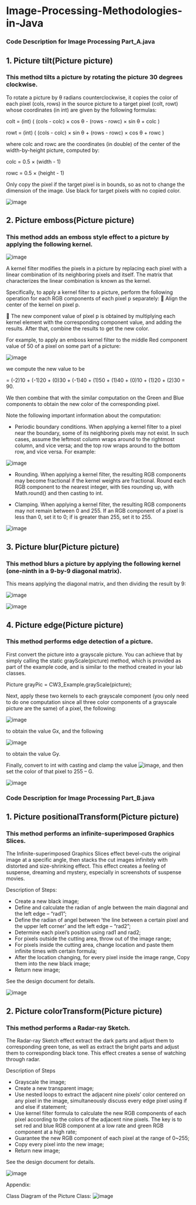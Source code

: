 # Image-Processing-Methodologies-in-Java

### Code Description for Image Processing Part_A.java

## 1. Picture tilt(Picture picture) 

### This method tilts a picture by rotating the picture 30 degrees clockwise.

To rotate a picture by θ radians counterclockwise, it copies the color of each pixel (cols, rows) in the source picture to a target pixel (colt, rowt) whose coordinates (in int) are given by the following formulas:

colt = (int) ( (cols - colc) × cos θ - (rows - rowc) × sin θ + colc ) 

rowt = (int) ( (cols - colc) × sin θ + (rows - rowc) × cos θ + rowc )

where colc and rowc are the coordinates (in double) of the center of the width-by-height picture, computed by:

colc = 0.5 × (width - 1)

rowc = 0.5 × (height - 1)

Only copy the pixel if the target pixel is in bounds, so as not to change the dimension of the image. Use black for target pixels with no copied color.

![image](https://github.com/ANewGitHuber/Image-Processing-Methodologies-in-Java/assets/88078123/3ae1c49a-c05f-4cf7-99a5-8c7d28af1179)

## 2. Picture emboss(Picture picture)

### This method adds an emboss style effect to a picture by applying the following kernel.

![image](https://github.com/ANewGitHuber/Image-Processing-Methodologies-in-Java/assets/88078123/e6bac862-6aff-4864-a3a5-fe6fc7b121a5)

A kernel filter modifies the pixels in a picture by replacing each pixel with a linear combination of its neighboring pixels and itself. The matrix that characterizes the linear combination is known as the kernel.

Specifically, to apply a kernel filter to a picture, perform the following operation for each RGB components of each pixel p separately:
 Align the center of the kernel on pixel p.

 The new component value of pixel p is obtained by multiplying each kernel element with the corresponding component value, and adding the results.
After that, combine the results to get the new color.

For example, to apply an emboss kernel filter to the middle Red component value of 50 of a pixel on some part of a picture:

![image](https://github.com/ANewGitHuber/Image-Processing-Methodologies-in-Java/assets/88078123/c5874da0-88e3-49c7-a1b5-4c82c2ffdef6)

we compute the new value to be

= (-2)10 + (-1)20 + (0)30 + (-1)40 + (1)50 + (1)40 + (0)10 + (1)20 + (2)30 = 90.

We then combine that with the similar computation on the Green and Blue components to obtain the new color of the corresponding pixel.

Note the following important information about the computation:

- Periodic boundary conditions. When applying a kernel filter to a pixel near the boundary, some of its neighboring pixels may not exist. In such cases, assume the leftmost column wraps around to the rightmost column, and vice versa; and the top row wraps around to the bottom row, and vice versa. For example:

![image](https://github.com/ANewGitHuber/Image-Processing-Methodologies-in-Java/assets/88078123/0c69e420-cf3c-496c-aaba-ac02a3f3895b)

- Rounding. When applying a kernel filter, the resulting RGB components may become fractional if the kernel weights are fractional. Round each RGB component to the nearest integer, with ties rounding up, with Math.round() and then casting to int.

- Clamping. When applying a kernel filter, the resulting RGB components may not remain between 0 and 255. If an RGB component of a pixel is less than 0, set it to 0; if is greater than 255, set it to 255.

![image](https://github.com/ANewGitHuber/Image-Processing-Methodologies-in-Java/assets/88078123/4ca6fca4-60e4-4b0e-8737-ad4b57a681c1)

## 3. Picture blur(Picture picture)

### This method blurs a picture by applying the following kernel (one-ninth in a 9-by-9 diagonal matrix).

This means applying the diagonal matrix, and then dividing the result by 9:

![image](https://github.com/ANewGitHuber/Image-Processing-Methodologies-in-Java/assets/88078123/43426ef5-e84f-494d-a909-bd2fe764cb1a)

![image](https://github.com/ANewGitHuber/Image-Processing-Methodologies-in-Java/assets/88078123/b1cbfa55-d27f-40e2-838e-acf95e41193b)

## 4. Picture edge(Picture picture)

### This method performs edge detection of a picture.

First convert the picture into a grayscale picture. You can achieve that by simply calling the static grayScale(picture) method, which is provided as part of the example code, and is similar to the method created in your lab classes.

Picture grayPic = CW3_Example.grayScale(picture);

Next, apply these two kernels to each grayscale component (you only need to do one computation since all three color components of a grayscale picture are the same) of a pixel, the following:

![image](https://github.com/ANewGitHuber/Image-Processing-Methodologies-in-Java/assets/88078123/6df3c82f-c50b-44c8-8a6d-6c1edfae8ec3)

to obtain the value Gx, and the following

![image](https://github.com/ANewGitHuber/Image-Processing-Methodologies-in-Java/assets/88078123/9be292f7-bfd9-4e7f-9e9a-51f2f92f68be)

to obtain the value Gy.

Finally, convert to int with casting and clamp the value ![image](https://github.com/ANewGitHuber/Image-Processing-Methodologies-in-Java/assets/88078123/69ef7996-8618-4ead-844c-293cf7ba08c4), and then set the color of that pixel to 255 – G.

![image](https://github.com/ANewGitHuber/Image-Processing-Methodologies-in-Java/assets/88078123/61acabff-5e05-4310-9f99-f696707ddbdb)


### Code Description for Image Processing Part_B.java

## 1. Picture positionalTransform(Picture picture) 

### This method performs an infinite-superimposed Graphics Slices.

The Infinite-superimposed Graphics Slices effect bevel-cuts the original image at a specific angle, then stacks the cut images infinitely with distorted and size-shrinking effect. This effect creates a feeling of suspense, dreaming and mystery, especially in screenshots of suspense movies.

Description of Steps: 
- Create a new black image;
- Define and calculate the radian of angle between the main diagonal and the left edge – “rad1”;
- Define the radian of angel between ‘the line between a certain pixel and the upper left corner’ and the left edge – “rad2”;
- Determine each pixel’s position using rad1 and rad2;
- For pixels outside the cutting area, throw out of the image range;
- For pixels inside the cutting area, change location and paste them infinite times with certain formula;
- After the location changing, for every pixel inside the image range, Copy them into the new black image;
- Return new image;

See the design document for details.

![image](https://github.com/ANewGitHuber/Image-Processing-Methodologies-in-Java/assets/88078123/033a690a-1fbb-4f04-a541-b9cc41119465)

## 2. Picture colorTransform(Picture picture)

### This method performs a Radar-ray Sketch.

The Radar-ray Sketch effect extract the dark parts and adjust them to corresponding green tone, as well as extract the bright parts and adjust them to corresponding black tone. This effect creates a sense of watching through radar.

Description of Steps
- Grayscale the image;
- Create a new transparent image;
- Use nested loops to extract the adjacent nine pixels’ color centered on any pixel in the image, simultaneously discuss every edge pixel using if and else if statement;
- Use kernel filter formula to calculate the new RGB components of each pixel according to the colors of the adjacent nine pixels. The key is to set red and blue RGB component at a low rate and green RGB component at a high rate;
- Guarantee the new RGB component of each pixel at the range of 0~255;
- Copy every pixel into the new image;
- Return new image;

See the design document for details.

![image](https://github.com/ANewGitHuber/Image-Processing-Methodologies-in-Java/assets/88078123/1502425f-7f07-4683-a301-eb9b90498981)

Appendix:

Class Diagram of the Picture Class:
![image](https://github.com/ANewGitHuber/Image-Processing-Methodologies-in-Java/assets/88078123/558150db-1ca9-4add-be77-560c0adda100)

